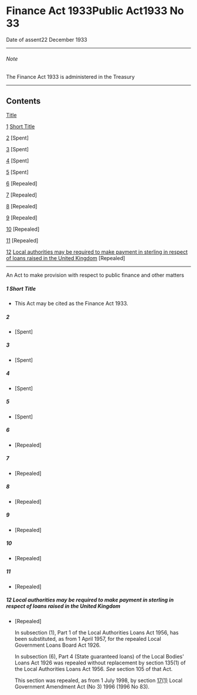 # Finance Act 1933Public Act1933 No 33

Date of assent22 December 1933

---

###### Note

The Finance Act 1933 is administered in the Treasury

---

## Contents

[Title][0]

[1][1] [Short Title][1]

[2][2] [][2] \[Spent\]

[3][3] [][3] \[Spent\]

[4][4] [][4] \[Spent\]

[5][5] [][5] \[Spent\]

[6][6] [][6] \[Repealed\]

[7][7] [][7] \[Repealed\]

[8][8] [][8] \[Repealed\]

[9][9] [][9] \[Repealed\]

[10][10] [][10] \[Repealed\]

[11][11] [][11] \[Repealed\]

[12][12] [Local authorities may be required to make payment in sterling in respect of loans raised in the United Kingdom][12] \[Repealed\]

---

An Act to make provision with respect to public finance and other matters

##### 1 Short Title
    
*   This Act may be cited as the Finance Act 1933\.

##### 2
    
*   \[Spent\]

##### 3
    
*   \[Spent\]

##### 4
    
*   \[Spent\]

##### 5
    
*   \[Spent\]

##### 6
    
*   \[Repealed\]

##### 7
    
*   \[Repealed\]

##### 8
    
*   \[Repealed\]

##### 9
    
*   \[Repealed\]

##### 10
    
*   \[Repealed\]

##### 11
    
*   \[Repealed\]

##### 12 Local authorities may be required to make payment in sterling in respect of loans raised in the United Kingdom
    
*   \[Repealed\]
    
    In subsection (1), Part 1 of the Local Authorities Loans Act 1956, has been substituted, as from 1 April 1957, for the repealed Local Government Loans Board Act 1926\.
    
    In subsection (6), Part 4 (State guaranteed loans) of the Local Bodies' Loans Act 1926 was repealed without replacement by section 135(1) of the Local Authorities Loans Act 1956\. _See_ section 105 of that Act.
    
    This section was repealed, as from 1 July 1998, by section [17(1)][13] Local Government Amendment Act (No 3) 1996 (1996 No 83).



[0]: http://www.legislation.govt.nz/act/public/1933/0033/latest/whole.html#DLM214711
[1]: http://www.legislation.govt.nz/act/public/1933/0033/latest/whole.html#DLM214713
[2]: http://www.legislation.govt.nz/act/public/1933/0033/latest/whole.html#DLM214714
[3]: http://www.legislation.govt.nz/act/public/1933/0033/latest/whole.html#DLM214715
[4]: http://www.legislation.govt.nz/act/public/1933/0033/latest/whole.html#DLM214716
[5]: http://www.legislation.govt.nz/act/public/1933/0033/latest/whole.html#DLM214717
[6]: http://www.legislation.govt.nz/act/public/1933/0033/latest/whole.html#DLM214718
[7]: http://www.legislation.govt.nz/act/public/1933/0033/latest/whole.html#DLM214719
[8]: http://www.legislation.govt.nz/act/public/1933/0033/latest/whole.html#DLM214720
[9]: http://www.legislation.govt.nz/act/public/1933/0033/latest/whole.html#DLM214721
[10]: http://www.legislation.govt.nz/act/public/1933/0033/latest/whole.html#DLM214722
[11]: http://www.legislation.govt.nz/act/public/1933/0033/latest/whole.html#DLM214723
[12]: http://www.legislation.govt.nz/act/public/1933/0033/latest/whole.html#DLM214724
[13]: http://www.legislation.govt.nz/act/public/1933/0033/latest/link.aspx?id=DLM394153
